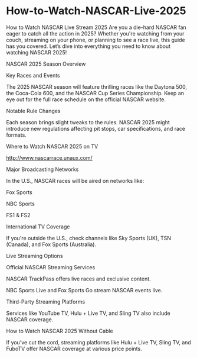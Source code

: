 # How-to-Watch-NASCAR-Live-2025
How to Watch NASCAR Live Stream 2025
Are you a die-hard NASCAR fan eager to catch all the action in 2025? Whether you're watching from your couch, streaming on your phone, or planning to see a race live, this guide has you covered. Let’s dive into everything you need to know about watching NASCAR 2025!

NASCAR 2025 Season Overview

Key Races and Events

The 2025 NASCAR season will feature thrilling races like the Daytona 500, the Coca-Cola 600, and the NASCAR Cup Series Championship. Keep an eye out for the full race schedule on the official NASCAR website.

Notable Rule Changes

Each season brings slight tweaks to the rules. NASCAR 2025 might introduce new regulations affecting pit stops, car specifications, and race formats.

Where to Watch NASCAR 2025 on TV

http://www.nascarrace.unaux.com/

Major Broadcasting Networks

In the U.S., NASCAR races will be aired on networks like:

Fox Sports

NBC Sports

FS1 & FS2

International TV Coverage

If you're outside the U.S., check channels like Sky Sports (UK), TSN (Canada), and Fox Sports (Australia).

Live Streaming Options

Official NASCAR Streaming Services

NASCAR TrackPass offers live races and exclusive content.

NBC Sports Live and Fox Sports Go stream NASCAR events live.

Third-Party Streaming Platforms

Services like YouTube TV, Hulu + Live TV, and Sling TV also include NASCAR coverage.

How to Watch NASCAR 2025 Without Cable

If you’ve cut the cord, streaming platforms like Hulu + Live TV, Sling TV, and FuboTV offer NASCAR coverage at various price points.

